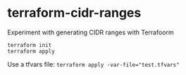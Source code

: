 # terraform-cidr-ranges

Experiment with generating CIDR ranges with Terrafoorm

```
terraform init
terraform apply
```

Use a tfvars file: `terraform apply -var-file="test.tfvars"`
